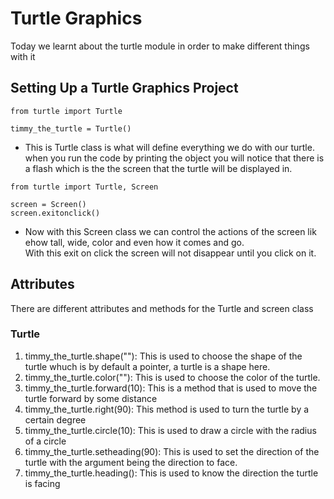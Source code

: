 # Turtle Graphics
Today we learnt about the turtle module in order to make different things with it
## Setting Up a Turtle Graphics Project
```
from turtle import Turtle

timmy_the_turtle = Turtle()
```
- This is Turtle class is what will define everything we do with our turtle. when you run the code by printing the object you will notice that there is a flash which is the the screen that the turtle will be displayed in.
```
from turtle import Turtle, Screen

screen = Screen()
screen.exitonclick()
```
- Now with this Screen class we can control the actions of the screen lik ehow tall, wide, color and even how it comes and go. <br>
  With this exit on click the screen will not disappear until you click on it.

## Attributes
There are different attributes and methods for the Turtle and screen class
### Turtle
1. timmy_the_turtle.shape(""): This is used to choose the shape of the turtle whuch is by default a pointer, a turtle is a shape here.
2. timmy_the_turtle.color(""): This is used to choose the color of the turtle.
3. timmy_the_turtle.forward(10): This is a method that is used to move the turtle forward by some distance
4. timmy_the_turtle.right(90): This method is used to turn the turtle by a certain degree
5. timmy_the_turtle.circle(10): This is used to draw a circle with the radius of a circle
6. timmy_the_turtle.setheading(90): This is used to set the direction of the turtle with the argument being the direction to face.
7. timmy_the_turtle.heading(): This is used to know the direction the turtle is facing

